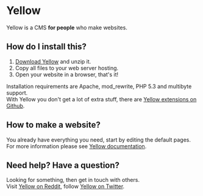Yellow
======

Yellow is a CMS **for people** who make websites.

How do I install this?
----------------------
1. [Download Yellow](https://github.com/markseu/yellowcms/archive/master.zip) and unzip it.  
2. Copy all files to your web server hosting.  
3. Open your website in a browser, that's it!

Installation requirements are Apache, mod_rewrite, PHP 5.3 and multibyte support.  
With Yellow you don't get a lot of extra stuff, there are [Yellow extensions on Github](https://github.com/markseu/yellowcms-extensions).

How to make a website?
----------------------
You already have everything you need, start by editing the default pages.  
For more information please see [Yellow documentation](https://github.com/markseu/yellowcms-extensions/blob/master/documentation/README.md).

Need help? Have a question?
---------------------------
Looking for something, then get in touch with others.  
Visit [Yellow on Reddit](http://www.reddit.com/r/yellowcms/), 
follow [Yellow on Twitter](https://twitter.com/yellowcms).